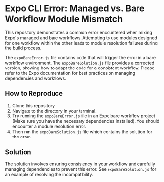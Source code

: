 # Expo CLI Error: Managed vs. Bare Workflow Module Mismatch

This repository demonstrates a common error encountered when mixing Expo's managed and bare workflows.  Attempting to use modules designed for one workflow within the other leads to module resolution failures during the build process. 

The `expoBareError.js` file contains code that will trigger the error in a bare workflow environment. The `expoBareSolution.js` file provides a corrected version, showing how to adapt the code for a consistent workflow.  Please refer to the Expo documentation for best practices on managing dependencies and workflows.

## How to Reproduce

1. Clone this repository.
2. Navigate to the directory in your terminal.
3.  Try running the `expoBareError.js` file in an Expo bare workflow project (Make sure you have the necessary dependencies installed). You should encounter a module resolution error. 
4. Then run the `expoBareSolution.js` file which contains the solution for the error.

## Solution

The solution involves ensuring consistency in your workflow and carefully managing dependencies to prevent this error.  See `expoBareSolution.js` for an example of resolving the incompatibility.